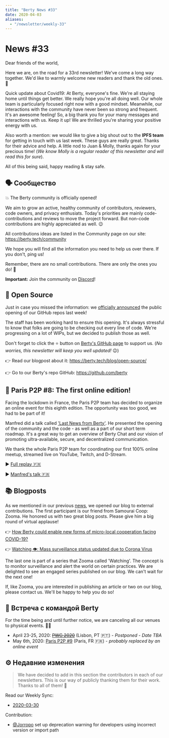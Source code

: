 ```yaml
---
title: "Berty News #33"
date: 2020-04-03
aliases:
  - "/newsletter/weekly-33"
---
```


# News #33

Dear friends of the world,

Here we are, on the road for a 33rd newsletter! We've come a long way together. We'd like to warmly welcome new readers and thank the old ones. 🙂

Quick update about Covid19: At Berty, everyone's fine. We're all staying home until things get better. We really hope you're all doing well. Our whole team is particularly focused right now with a good mindset. Meanwhile, our interactions with the community have never been so strong and frequent. It's an awesome feeling! So, a big thank you for your many messages and interactions with us. Keep it up! We are thrilled you're sharing your positive energy with us.

Also worth a mention: we would like to give a big shout out to the **IPFS team** for getting in touch with us last week. These guys are really great. Thanks for their advice and help. A little nod to Juan & Molly, thanks again for your precious time! (_We know Molly is a regular reader of this newsletter and will read this for sure_).

All of this being said, happy reading & stay safe.


## 🗣️ Сообщество

💥 The Berty community is officially opened!

We aim to grow an active, healthy community of contributors, reviewers, code owners, and privacy enthusiats. Today's priorities are mainly code-contributions and reviews to move the project forward. But non-code contributions are highly appreciated as well. 😉

All contributions ideas are listed in the Community page on our site: https://berty.tech/community

We hope you will find all the information you need to help us over there. If you don't, ping us!

Remember, there are no small contributions. There are only the ones you do! 🧡

**Important:** Join the community on [Discord](https://crpt.fyi/berty-discord)!

## 🚀 Open Source

Just in case you missed the information: we [officially announced](https://twitter.com/berty/status/1242870743802789888) the public opening of our GitHub repos last week!

The staff has been working hard to ensure this opening. It's always stressful to know that folks are going to be checking out every line of code. We're progressing on a lot of WIPs, but we decided to publish those as well.

Don't forget to click the ⭐ button on [Berty's GitHub page](https://github.com/berty/berty) to support us. (_No worries, this newsletter will keep you well updated!_ 😉)

👉 Read our blogpost about it: https://berty.tech/blog/open-source/

👉 Go to our Berty's repo GitHub: https://github.com/berty

## 🥖 Paris P2P #8: The first online edition!

Facing the lockdown in France, the Paris P2P team has decided to organize an online event for this eighth edition. The opportunity was too good, we had to be part of it!

Manfred did a talk called ['Last News from Berty'](https://p2p.paris/en/talks/last-news-from-berty/). He presented the opening of the community and the code - as well as a part of our short term roadmap. It's a great way to get an overview of Berty Chat and our vision of promoting ultra-available, secure, and decentralized communication.

We thank the whole Paris P2P team for coordinating our first 100% online meetup, streamed live on YouTube, Twitch, and D-Stream.

▶️ [Full replay 🇫🇷](https://www.youtube.com/watch?v=YZJ5NXs8MUM)

▶️ [Manfred's talk 🇫🇷](https://youtu.be/YZJ5NXs8MUM?t=2568)


## 📚 Blogposts

As we mentioned in our previous [news](https://berty.tech/newsletter/news-32/), we opened our blog to external contributions. The first participant is our friend from Samourai Coop: Zooma. He honored us with two great blog posts. Please give him a big round of virtual applause!

👉 [How Berty could enable new forms of micro-local cooperation facing COVID-19?](https://berty.tech/blog/covid-local-cooperation/)

👉 [Watching 👁️: Mass surveillance status updated due to Corona Virus](https://berty.tech/blog/covid19-surveillance/)

The last one is part of a series that Zooma called 'Watching'. The concept is to monitor surveillance and alert the world on certain practices. We are delighted to see an engaged series published on our blog. We can't wait for the next one!

If, like Zooma, you are interested in publishing an article or two on our blog, please contact us. We'll be happy to help you do so!


## 🎉 Встреча с командой Berty

For the time being and until further notice, we are canceling all our venues to physical events. 🚧🚧

* April 23-25, 2020: ~~[PWG 2020](https://www.worldgathering.planetiers.com/)~~ (Lisbon, PT 🇵🇹) - _Postponed - Date TBA_
* May 6th, 2020: [Paris P2P #9](https://p2p.paris/fr/event/monthly-9/) (Paris, FR 🇫🇷) - _probably replaced by an online event_


## ⚙️ Недавние изменения

> We have decided to add in this section the contributors in each of our newsletters. This is our way of publicly thanking them for their work. Thanks to all of them! 🙏

Read our Weekly Sync:

* [2020-03-30](https://github.com/berty/mgmt/blob/master/meeting-notes/2020/Q1/2020-03-30--staff-team-weekly-sync.md)

Contribution:

* [@Jorropo](https://github.com/Jorropo) set up deprecation warning for developers using incorrect version or import path
